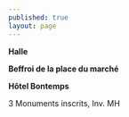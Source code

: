 ```yaml
---
published: true
layout: page
---
```

**Halle**

**Beffroi de la place du marché**

**Hôtel Bontemps**

3 Monuments inscrits, Inv. MH
